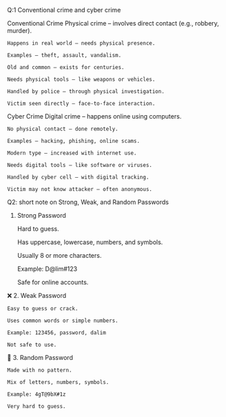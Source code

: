 Q:1  Conventional crime and cyber crime 

Conventional Crime
    Physical crime – involves direct contact (e.g., robbery, murder).

    Happens in real world – needs physical presence.

    Examples – theft, assault, vandalism.

    Old and common – exists for centuries.

    Needs physical tools – like weapons or vehicles.

    Handled by police – through physical investigation.

    Victim seen directly – face-to-face interaction.

Cyber Crime
    Digital crime – happens online using computers.

    No physical contact – done remotely.

    Examples – hacking, phishing, online scams.

    Modern type – increased with internet use.

    Needs digital tools – like software or viruses.

    Handled by cyber cell – with digital tracking.

    Victim may not know attacker – often anonymous.




Q2: short note on Strong, Weak, and Random Passwords

1. Strong Password

    Hard to guess.

    Has uppercase, lowercase, numbers, and symbols.

    Usually 8 or more characters.

    Example: D@lim#123

    Safe for online accounts.

❌ 2. Weak Password

    Easy to guess or crack.

    Uses common words or simple numbers.

    Example: 123456, password, dalim

    Not safe to use.

🎲 3. Random Password

    Made with no pattern.

    Mix of letters, numbers, symbols.

    Example: 4gT@9bX#1z

    Very hard to guess.






